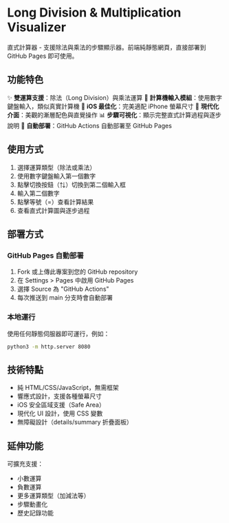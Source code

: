 # Long Division & Multiplication Visualizer

直式計算器 - 支援除法與乘法的步驟顯示器。前端純靜態網頁，直接部署到 GitHub Pages 即可使用。

## 功能特色

✨ **雙運算支援**：除法（Long Division）與乘法運算
🧮 **計算機輸入模組**：使用數字鍵盤輸入，類似真實計算機
📱 **iOS 最佳化**：完美適配 iPhone 螢幕尺寸
🎨 **現代化介面**：美觀的漸層配色與直覺操作
📊 **步驟可視化**：顯示完整直式計算過程與逐步說明
🚀 **自動部署**：GitHub Actions 自動部署至 GitHub Pages

## 使用方式

1. 選擇運算類型（除法或乘法）
2. 使用數字鍵盤輸入第一個數字
3. 點擊切換按鈕（⇅）切換到第二個輸入框
4. 輸入第二個數字
5. 點擊等號（=）查看計算結果
6. 查看直式計算圖與逐步過程

## 部署方式

### GitHub Pages 自動部署
1. Fork 或上傳此專案到您的 GitHub repository
2. 在 Settings > Pages 中啟用 GitHub Pages
3. 選擇 Source 為 "GitHub Actions"
4. 每次推送到 main 分支時會自動部署

### 本地運行
使用任何靜態伺服器即可運行，例如：
```bash
python3 -m http.server 8080
```

## 技術特點

- 純 HTML/CSS/JavaScript，無需框架
- 響應式設計，支援各種螢幕尺寸
- iOS 安全區域支援（Safe Area）
- 現代化 UI 設計，使用 CSS 變數
- 無障礙設計（details/summary 折疊面板）

## 延伸功能

可擴充支援：
- 小數運算
- 負數運算
- 更多運算類型（加減法等）
- 步驟動畫化
- 歷史記錄功能
